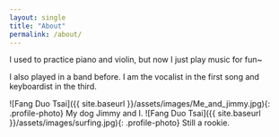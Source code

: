 ```yaml
---
layout: single
title: "About"
permalink: /about/
---
```


I used to practice piano and violin, but now I just play music for fun~

<div class="iframe-container" style="position: relative; width: 50%; max-width: 560px; margin: 0 auto;">
    <iframe src="https://www.youtube.com/embed/Sjv2bAbLLL8" style="position: absolute; top: 0; left: 0; width: 100%; height: 100%;" frameborder="0" allow="accelerometer; autoplay; clipboard-write; encrypted-media; gyroscope; picture-in-picture" allowfullscreen></iframe>
</div>

I also played in a band before. I am the vocalist in the first song and keyboardist in the third.

<div class="iframe-container" style="position: relative; width: 80%; max-width: 560px; margin: 0 auto;">
    <iframe src="https://www.youtube.com/embed/z9Ntn-NwxBo" style="position: absolute; top: 0; left: 0; width: 100%; height: 100%;" frameborder="0" allow="accelerometer; autoplay; clipboard-write; encrypted-media; gyroscope; picture-in-picture" allowfullscreen></iframe>
</div>
![Fang Duo Tsai]({{ site.baseurl }}/assets/images/Me_and_jimmy.jpg){: .profile-photo}
My dog Jimmy and I.
![Fang Duo Tsai]({{ site.baseurl }}/assets/images/surfing.jpg){: .profile-photo}
Still a rookie.